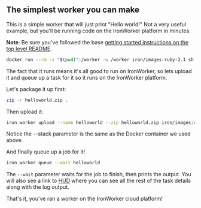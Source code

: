 ## The simplest worker you can make

This is a simple worker that will just print "Hello world!" Not a very useful example, but you'll be running code
on the IronWorker platform in minutes. 

**Note**: Be sure you've followed the base [getting started instructions on the top level README](https://github.com/iron-io/dockerworker). 

```sh
docker run --rm -v "$(pwd)":/worker -w /worker iron/images:ruby-2.1 sh -c 'ruby helloworld.rb'
```

The fact that it runs means it's all good to run on IronWorker, so lets upload it and queue up a task for it so it runs on
the IronWorker platform.

Let's package it up first:

```sh
zip -r helloworld.zip .
```

Then upload it:

```sh
iron worker upload --name helloworld --zip helloworld.zip iron/images:ruby-2.1 helloworld.zip ruby helloworld.rb
```

Notice the --stack parameter is the same as the Docker container we used above.

And finally queue up a job for it!

```sh
iron worker queue --wait helloworld
```

The `--wait` parameter waits for the job to finish, then prints the output.
You will also see a link to [HUD](http://hud.iron.io) where you can see all the rest of the task details along with the log output.

That's it, you've ran a worker on the IronWorker cloud platform!
